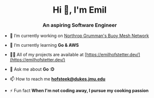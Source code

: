 <h1 align="center">Hi 👋, I'm Emil</h1>
<h3 align="center">An aspiring Software Engineer</h3>

- 🔭 I’m currently working on [Northrop Grumman's Buoy Mesh Network](https://github.com/emilHof/ng-mesh-buoy)

- 🌱 I’m currently learning **Go & AWS**

- 👨‍💻 All of my projects are available at [https://emilhofstetter.dev/](https://emilhofstetter.dev/)

- 💬 Ask me about **Go :D**

- 📫 How to reach me **hofsteek@dukes.jmu.edu**

- ⚡ Fun fact **When I'm not coding away, I pursue my cooking passion**

